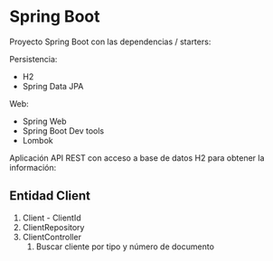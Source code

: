 # Spring Boot

Proyecto Spring Boot con las dependencias / starters:

Persistencia:
* H2
* Spring Data JPA

Web:
* Spring Web
* Spring Boot Dev tools
* Lombok

Aplicación API REST con acceso a base de datos H2 para obtener la información:

## Entidad Client

1. Client - ClientId
2. ClientRepository
3. ClientController
    1. Buscar cliente por tipo y número de documento